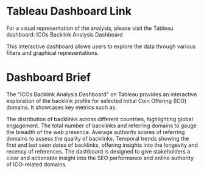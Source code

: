 # Tableau Dashboard Link
For a visual representation of the analysis, please visit the Tableau dashboard:
ICOs Backlink Analysis Dashboard

This interactive dashboard allows users to explore the data through various filters and graphical representations.

# Dashboard Brief
The "ICOs Backlink Analysis Dashboard" on Tableau provides an interactive exploration of the backlink profile for selected Initial Coin Offering (ICO) domains. It showcases key metrics such as:

The distribution of backlinks across different countries, highlighting global engagement.
The total number of backlinks and referring domains to gauge the breadth of the web presence.
Average authority scores of referring domains to assess the quality of backlinks.
Temporal trends showing the first and last seen dates of backlinks, offering insights into the longevity and recency of references.
The dashboard is designed to give stakeholders a clear and actionable insight into the SEO performance and online authority of ICO-related domains.


